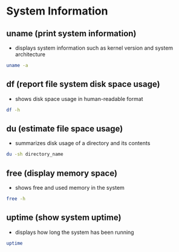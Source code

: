 # System Information

## uname (print system information)

- displays system information such as kernel version and system architecture

```bash
uname -a
```

## df (report file system disk space usage)

- shows disk space usage in human-readable format

```bash
df -h
```

## du (estimate file space usage)

- summarizes disk usage of a directory and its contents

```bash
du -sh directory_name
```

## free (display memory space)

- shows free and used memory in the system

```bash
free -h
```

## uptime (show system uptime)

- displays how long the system has been running

```bash
uptime
```
